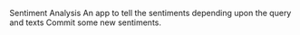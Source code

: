 Sentiment Analysis
An app to tell the sentiments depending upon the query and texts
Commit some new sentiments.


